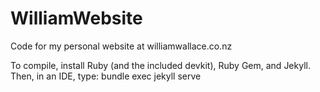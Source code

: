 # WilliamWebsite
Code for my personal website at williamwallace.co.nz

To compile, install Ruby (and the included devkit), Ruby Gem, and Jekyll. 
Then, in an IDE, type: bundle exec jekyll serve
